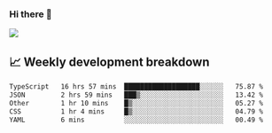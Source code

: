 ### Hi there 👋
<img align="center" src="https://github-readme-stats.vercel.app/api?username=Tumao727&show_icons=true&hide_title=true&theme=dracula" />


## 📈 Weekly development breakdown
<!--START_SECTION:waka-->

```txt
TypeScript   16 hrs 57 mins  ███████████████████░░░░░░   75.87 %
JSON         2 hrs 59 mins   ███▒░░░░░░░░░░░░░░░░░░░░░   13.42 %
Other        1 hr 10 mins    █▒░░░░░░░░░░░░░░░░░░░░░░░   05.27 %
CSS          1 hr 4 mins     █▒░░░░░░░░░░░░░░░░░░░░░░░   04.79 %
YAML         6 mins          ░░░░░░░░░░░░░░░░░░░░░░░░░   00.49 %
```

<!--END_SECTION:waka-->